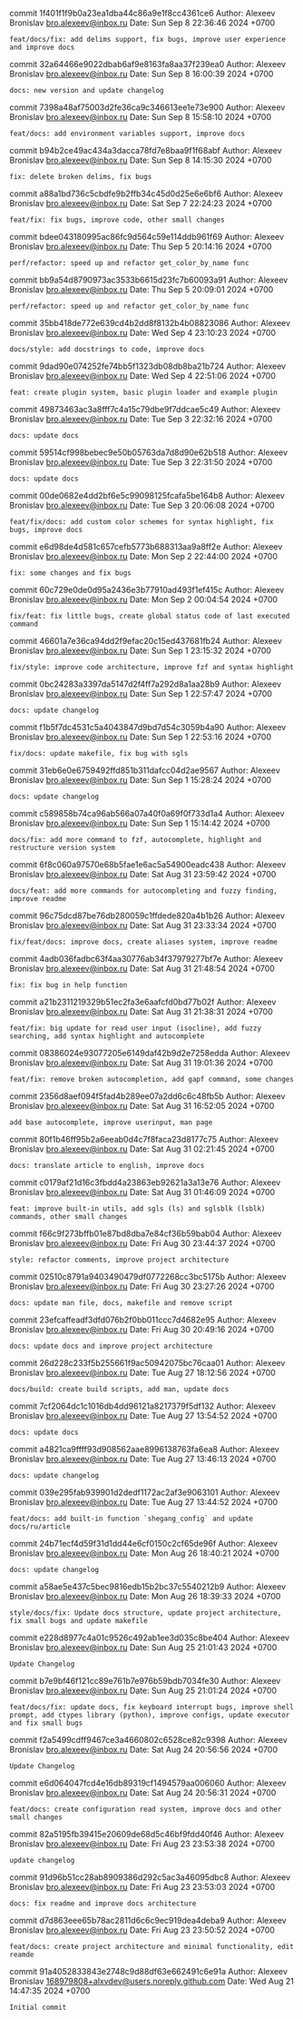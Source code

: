 commit 1f401f1f9b0a23ea1dba44c86a9e1f8cc4361ce6
Author: Alexeev Bronislav <bro.alexeev@inbox.ru>
Date:   Sun Sep 8 22:36:46 2024 +0700

    feat/docs/fix: add delims support, fix bugs, improve user experience and improve docs

commit 32a64466e9022dbab6af9e8163fa8aa37f239ea0
Author: Alexeev Bronislav <bro.alexeev@inbox.ru>
Date:   Sun Sep 8 16:00:39 2024 +0700

    docs: new version and update changelog

commit 7398a48af75003d2fe36ca9c346613ee1e73e900
Author: Alexeev Bronislav <bro.alexeev@inbox.ru>
Date:   Sun Sep 8 15:58:10 2024 +0700

    feat/docs: add environment variables support, improve docs

commit b94b2ce49ac434a3dacca78fd7e8baa9f1f68abf
Author: Alexeev Bronislav <bro.alexeev@inbox.ru>
Date:   Sun Sep 8 14:15:30 2024 +0700

    fix: delete broken delims, fix bugs

commit a88a1bd736c5cbdfe9b2ffb34c45d0d25e6e6bf6
Author: Alexeev Bronislav <bro.alexeev@inbox.ru>
Date:   Sat Sep 7 22:24:23 2024 +0700

    feat/fix: fix bugs, improve code, other small changes

commit bdee043180995ac86fc9d564c59e114ddb961f69
Author: Alexeev Bronislav <bro.alexeev@inbox.ru>
Date:   Thu Sep 5 20:14:16 2024 +0700

    perf/refactor: speed up and refactor get_color_by_name func

commit bb9a54d8790973ac3533b6615d23fc7b60093a91
Author: Alexeev Bronislav <bro.alexeev@inbox.ru>
Date:   Thu Sep 5 20:09:01 2024 +0700

    perf/refactor: speed up and refactor get_color_by_name func

commit 35bb418de772e639cd4b2dd8f8132b4b08823086
Author: Alexeev Bronislav <bro.alexeev@inbox.ru>
Date:   Wed Sep 4 23:10:23 2024 +0700

    docs/style: add docstrings to code, improve docs

commit 9dad90e074252fe74bb5f1323db08db8ba21b724
Author: Alexeev Bronislav <bro.alexeev@inbox.ru>
Date:   Wed Sep 4 22:51:06 2024 +0700

    feat: create plugin system, basic plugin loader and example plugin

commit 49873463ac3a8fff7c4a15c79dbe9f7ddcae5c49
Author: Alexeev Bronislav <bro.alexeev@inbox.ru>
Date:   Tue Sep 3 22:32:16 2024 +0700

    docs: update docs

commit 59514cf998bebec9e50b05763da7d8d90e62b518
Author: Alexeev Bronislav <bro.alexeev@inbox.ru>
Date:   Tue Sep 3 22:31:50 2024 +0700

    docs: update docs

commit 00de0682e4dd2bf6e5c99098125fcafa5be164b8
Author: Alexeev Bronislav <bro.alexeev@inbox.ru>
Date:   Tue Sep 3 20:06:08 2024 +0700

    feat/fix/docs: add custom color schemes for syntax highlight, fix bugs, improve docs

commit e6d98de4d581c657cefb5773b688313aa9a8ff2e
Author: Alexeev Bronislav <bro.alexeev@inbox.ru>
Date:   Mon Sep 2 22:44:00 2024 +0700

    fix: some changes and fix bugs

commit 60c729e0de0d95a2436e3b77910ad493f1ef415c
Author: Alexeev Bronislav <bro.alexeev@inbox.ru>
Date:   Mon Sep 2 00:04:54 2024 +0700

    fix/feat: fix little bugs, create global status code of last executed command

commit 46601a7e36ca94dd2f9efac20c15ed437681fb24
Author: Alexeev Bronislav <bro.alexeev@inbox.ru>
Date:   Sun Sep 1 23:15:32 2024 +0700

    fix/style: improve code architecture, improve fzf and syntax highlight

commit 0bc24283a3397da5147d2f4ff7a292d8a1aa28b9
Author: Alexeev Bronislav <bro.alexeev@inbox.ru>
Date:   Sun Sep 1 22:57:47 2024 +0700

    docs: update changelog

commit f1b5f7dc4531c5a4043847d9bd7d54c3059b4a90
Author: Alexeev Bronislav <bro.alexeev@inbox.ru>
Date:   Sun Sep 1 22:53:16 2024 +0700

    fix/docs: update makefile, fix bug with sgls

commit 31eb6e0e6759492ffd851b311dafcc04d2ae9567
Author: Alexeev Bronislav <bro.alexeev@inbox.ru>
Date:   Sun Sep 1 15:28:24 2024 +0700

    docs: update changelog

commit c589858b74ca96ab566a07a40f0a69f0f733d1a4
Author: Alexeev Bronislav <bro.alexeev@inbox.ru>
Date:   Sun Sep 1 15:14:42 2024 +0700

    docs/fix: add more command to fzf, autocomplete, highlight and restructure version system

commit 6f8c060a97570e68b5fae1e6ac5a54900eadc438
Author: Alexeev Bronislav <bro.alexeev@inbox.ru>
Date:   Sat Aug 31 23:59:42 2024 +0700

    docs/feat: add more commands for autocompleting and fuzzy finding, improve readme

commit 96c75dcd87be76db280059c1ffdede820a4b1b26
Author: Alexeev Bronislav <bro.alexeev@inbox.ru>
Date:   Sat Aug 31 23:33:34 2024 +0700

    fix/feat/docs: improve docs, create aliases system, improve readme

commit 4adb036fadbc63f4aa30776ab34f37979277bf7e
Author: Alexeev Bronislav <bro.alexeev@inbox.ru>
Date:   Sat Aug 31 21:48:54 2024 +0700

    fix: fix bug in help function

commit a21b2311219329b51ec2fa3e6aafcfd0bd77b02f
Author: Alexeev Bronislav <bro.alexeev@inbox.ru>
Date:   Sat Aug 31 21:38:31 2024 +0700

    feat/fix: big update for read user input (isocline), add fuzzy searching, add syntax highlight and autocomplete

commit 08386024e93077205e6149daf42b9d2e7258edda
Author: Alexeev Bronislav <bro.alexeev@inbox.ru>
Date:   Sat Aug 31 19:01:36 2024 +0700

    feat/fix: remove broken autocompletion, add gapf command, some changes

commit 2356d8aef094f5fad4b289ee07a2dd6c6c48fb5b
Author: Alexeev Bronislav <bro.alexeev@inbox.ru>
Date:   Sat Aug 31 16:52:05 2024 +0700

    add base autocomplete, improve userinput, man page

commit 80f1b46ff95b2a6eeab0d4c7f8faca23d8177c75
Author: Alexeev Bronislav <bro.alexeev@inbox.ru>
Date:   Sat Aug 31 02:21:45 2024 +0700

    docs: translate article to english, improve docs

commit c0179af21d16c3fbdd4a23863eb92621a3a13e76
Author: Alexeev Bronislav <bro.alexeev@inbox.ru>
Date:   Sat Aug 31 01:46:09 2024 +0700

    feat: improve built-in utils, add sgls (ls) and sglsblk (lsblk) commands, other small changes

commit f66c9f273bffb01e87bd8dba7e84cf36b59bab04
Author: Alexeev Bronislav <bro.alexeev@inbox.ru>
Date:   Fri Aug 30 23:44:37 2024 +0700

    style: refactor comments, improve project architecture

commit 02510c8791a9403490479df0772268cc3bc5175b
Author: Alexeev Bronislav <bro.alexeev@inbox.ru>
Date:   Fri Aug 30 23:27:26 2024 +0700

    docs: update man file, docs, makefile and remove script

commit 23efcaffeadf3dfd076b2f0bb011ccc7d4682e95
Author: Alexeev Bronislav <bro.alexeev@inbox.ru>
Date:   Fri Aug 30 20:49:16 2024 +0700

    docs: update docs and improve project architecture

commit 26d228c233f5b255661f9ac50942075bc76caa01
Author: Alexeev Bronislav <bro.alexeev@inbox.ru>
Date:   Tue Aug 27 18:12:56 2024 +0700

    docs/build: create build scripts, add man, update docs

commit 7cf2064dc1c1016db4dd96121a8217379f5df132
Author: Alexeev Bronislav <bro.alexeev@inbox.ru>
Date:   Tue Aug 27 13:54:52 2024 +0700

    docs: update docs

commit a4821ca9ffff93d908562aae8996138763fa6ea8
Author: Alexeev Bronislav <bro.alexeev@inbox.ru>
Date:   Tue Aug 27 13:46:13 2024 +0700

    docs: update changelog

commit 039e295fab939901d2dedf1172ac2af3e9063101
Author: Alexeev Bronislav <bro.alexeev@inbox.ru>
Date:   Tue Aug 27 13:44:52 2024 +0700

    feat/docs: add built-in function `shegang_config` and update docs/ru/article

commit 24b71ecf4d59f31d1dd44e6cf0150c2cf65de96f
Author: Alexeev Bronislav <bro.alexeev@inbox.ru>
Date:   Mon Aug 26 18:40:21 2024 +0700

    docs: update changelog

commit a58ae5e437c5bec9816edb15b2bc37c5540212b9
Author: Alexeev Bronislav <bro.alexeev@inbox.ru>
Date:   Mon Aug 26 18:39:33 2024 +0700

    style/docs/fix: Update docs structure, update project architecture, fix small bugs and update makefile

commit e228d8977c4a01c9526c492ab1ee3d035c8be404
Author: Alexeev Bronislav <bro.alexeev@inbox.ru>
Date:   Sun Aug 25 21:01:43 2024 +0700

    Update Changelog

commit b7e9bf46f121cc89e761b7e976b59bdb7034fe30
Author: Alexeev Bronislav <bro.alexeev@inbox.ru>
Date:   Sun Aug 25 21:01:24 2024 +0700

    feat/docs/fix: update docs, fix keyboard interrupt bugs, improve shell prompt, add ctypes library (python), improve configs, update executor and fix small bugs

commit f2a5499cdff9467ce3a4660802c6528ce82c9398
Author: Alexeev Bronislav <bro.alexeev@inbox.ru>
Date:   Sat Aug 24 20:56:56 2024 +0700

    Update Changelog

commit e6d064047fcd4e16db89319cf1494579aa006060
Author: Alexeev Bronislav <bro.alexeev@inbox.ru>
Date:   Sat Aug 24 20:56:31 2024 +0700

    feat/docs: create configuration read system, improve docs and other small changes

commit 82a5195fb39415e20609de68d5c46bf9fdd40f46
Author: Alexeev Bronislav <bro.alexeev@inbox.ru>
Date:   Fri Aug 23 23:53:38 2024 +0700

    update changelog

commit 91d96b51cc28ab8909386d292c5ac3a46095dbc8
Author: Alexeev Bronislav <bro.alexeev@inbox.ru>
Date:   Fri Aug 23 23:53:03 2024 +0700

    docs: fix readme and improve docs architecture

commit d7d863eee65b78ac2811d6c6c9ec919dea4deba9
Author: Alexeev Bronislav <bro.alexeev@inbox.ru>
Date:   Fri Aug 23 23:50:52 2024 +0700

    feat/docs: create project architecture and minimal functionality, edit reamde

commit 91a4052833843e2748c9d88df63e662491c6e91a
Author: Alexeev Bronislav <168979808+alxvdev@users.noreply.github.com>
Date:   Wed Aug 21 14:47:35 2024 +0700

    Initial commit
